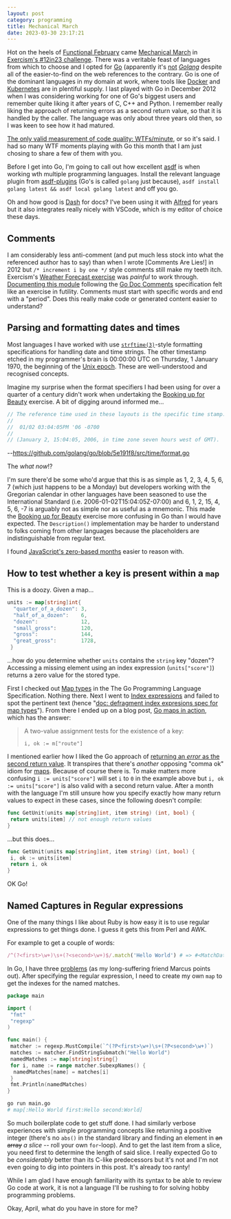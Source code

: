 ```yaml
---
layout: post
category: programming
title: Mechanical March
date: 2023-03-30 23:17:21
---
```


Hot on the heels of [Functional February] came [Mechanical March] in [Exercism's
#12in23 challenge]. There was a veritable feast of languages from which to
choose and I opted for [Go] (apparently it's [not] _[Golang]_ despite all of the
easier-to-find on the web references to the contrary. Go is one of the
dominant languages in my domain at work, where tools like [Docker] and
[Kubernetes] are in plentiful supply. I last played with Go in December 2012
when I was considering working for one of Go's biggest users and remember quite
liking it after years of C, C++ and Python. I remember really liking the
approach of returning errors as a second return value, so that it is handled by
the caller. The language was only about three years old then, so I was keen to
see how it had matured.

[The only valid measurement of code quality: WTFs/minute], or so it's said. I
had so many WTF moments playing with Go this month that I am just chosing to
share a few of them with you.

Before I get into Go, I'm going to call out how excellent [asdf] is when working
wth multiple programming languages. Install the relevant language plugin from
[asdf-plugins] (Go's is called `golang` just because), `asdf install golang
latest && asdf local golang latest` and off you go.

Oh and how good is [Dash] for docs? I've been using it with [Alfred] for years
but it also integrates really nicely with VSCode, which is my editor of choice
these days.

## Comments

I am considerably less anti-comment (and put much less stock into what the
referenced author has to say) than when I wrote [Comments Are Lies!] in 2012 but
`/* increment i by one */` style comments still make my teeth itch. Exercism's
[Weather Forecast exercise] was _painful_ to work through. [Documenting this
module] following the [Go Doc Comments] specification felt like an exercise in
futility.  Comments must start with specific words and end with a "period". Does
this really make code or generated content easier to understand?

## Parsing and formatting dates and times

Most languages I have worked with use [`strftime(3)`]-style formatting
specifications for handling date and time strings. The other timestamp etched in
my programmer's brain is 00:00:00 UTC on Thursday, 1 January 1970, the beginning
of the [Unix epoch]. These are well-understood and recognised concepts.

Imagine my surprise when the format specifiers I had been using for over a
quarter of a century didn't work when undertaking the [Booking up for Beauty]
exercise. A bit of digging around informed me...

```go
// The reference time used in these layouts is the specific time stamp:
//
//  01/02 03:04:05PM '06 -0700
//
// (January 2, 15:04:05, 2006, in time zone seven hours west of GMT).
```

--<https://github.com/golang/go/blob/5e191f8/src/time/format.go>

The _what now_!?

I'm sure there'd be some who'd argue that this is as simple as 1, 2, 3, 4, 5, 6,
7 (which just happens to be a Monday) but developers working with the Gregorian
calendar in other languages have been seasoned to use the International Standard
(i.e. 2006-01-02T15:04:05Z-07:00) and 6, 1, 2, 15, 4, 5, 6, -7 is arguably not
as simple nor as useful as a mnemonic. This made the [Booking up for Beauty]
exercise more confusing in Go than I would have expected. The `Description()`
implementation may be harder to understand to folks coming from other languages
because the placeholders are indistinguishable from regular text.

I found [JavaScript's zero-based months] easier to reason with.

## How to test whether a key is present within a `map`

This is a doozy. Given a map...

```go
units := map[string]int{
  "quarter_of_a_dozen": 3,
  "half_of_a_dozen":    6,
  "dozen":              12,
  "small_gross":        120,
  "gross":              144,
  "great_gross":        1728,
 }
```

...how do you determine whether `units` contains the `string` key "dozen"?
Accessing a missing element using an index expression (`units["score"]`) returns
a zero value for the stored type.

First I checked out [Map types] in the The Go Programming Language
Specification. Nothing there. Next I went to [Index expressions] and failed to
spot the pertinent text (hence "[doc: defragment index expresions spec for map
types]"). From there I ended up on a blog post, [Go maps in action], which has
the answer:

> A two-value assignment tests for the existence of a key:
>
> `i, ok := m["route"]`

I mentioned earlier how I liked the Go approach of [returning an _error_ as the
second return value][multiple-returns]. It transpires that there's _another_
opposing "comma ok" idiom for [maps]. Because of course there is. To make
matters more confusing `i := units["score"]` will set `i` to `0` in the example
above but `i, ok := units["score"]` is also valid with a second return value.
After a month with the language I'm still unsure how you specify exactly how
many return values to expect in these cases, since the following doesn't
compile:

```go
func GetUnit(units map[string]int, item string) (int, bool) {
 return units[item] // not enough return values
}
```

...but this does...

```go
func GetUnit(units map[string]int, item string) (int, bool) {
 i, ok := units[item]
 return i, ok
}
```

OK Go!

## Named Captures in Regular expressions

One of the many things I like about Ruby is how easy it is to use regular
expressions to get things done. I guess it gets this from Perl and AWK.

For example to get a couple of words:

```ruby
/^(?<first>\w+)\s+(?<second>\w+)$/.match('Hello World') # => #<MatchData "Hello World" first:"Hello" second:"World">
```

In Go, I have three [problems] (as my long-suffering friend Marcus points out).
After specifying the regular expression, I need to create my own `map` to get
 the indexes for the named matches.

```go
package main

import (
 "fmt"
 "regexp"
)

func main() {
 matcher := regexp.MustCompile(`^(?P<first>\w+)\s+(?P<second>\w+)`)
 matches := matcher.FindStringSubmatch("Hello World")
 namedMatches := map[string]string{}
 for i, name := range matcher.SubexpNames() {
  namedMatches[name] = matches[i]
 }
 fmt.Println(namedMatches)
}
```

```sh
go run main.go
# map[:Hello World first:Hello second:World]
```

So much boilerplate code to get stuff done. I had similarly verbose experiences
with simple programming concepts like returning a positive integer (there's no
`abs()` in the standard library and finding an element in ~~an array~~ _a slice_
-- roll your own `for`-loop). And to get the last item from a slice, you need
first to determine the length of said slice. I really expected Go to be
_considerably_ better than its C-like predecessors but it's not and I'm not even
going to dig into pointers in this post. It's already too ranty!

While I am glad I have enough familiarity with its syntax to be able to review
Go code at work, it is not a language I'll be rushing to for solving hobby
programming problems.

Okay, April, what do you have in store for me?

<!-- Bookmarks for this post -->
[Alfred]: https://www.alfredapp.com/blog/productivity/dash-quicker-api-documentation-search/
[Booking up for Beauty]: https://exercism.org/tracks/go/exercises/booking-up-for-beauty/solutions/johnsyweb
[Dash]: https://kapeli.com/dash
[Docker]: https://www.docker.com
[Documenting this module]: https://exercism.org/tracks/go/exercises/weather-forecast/solutions/johnsyweb
[Exercism's #12in23 challenge]: https://exercism.org/challenges/12in23
[Functional February]: /blog/2023/02/28/functional-february/
[Go Doc Comments]: https://tip.golang.org/doc/comment
[Go maps in action]: https://go.dev/blog/maps
[Go]: https://go.dev
[Golang]: https://trends.google.com/trends/explore?date=all&q=golang,Go%20programming%20language,Go,%2Fm%2F05b1n7
[Index expressions]: https://go.dev/ref/spec#Index_expressions
[JavaScript's zero-based months]: https://stackoverflow.com/a/1453095/78845
[Kubernetes]: https://kubernetes.io
[Map Types]: https://go.dev/ref/spec#Map_types
[Mechanical March]: https://youtu.be/_PPXEJZ7gOg
[The only valid measurement of code quality: WTFs/minute]: https://www.osnews.com/story/19266/wtfsm/
[Unix epoch]: https://en.wikipedia.org/wiki/Unix_time
[Weather Forecast exercise]: https://exercism.org/tracks/go/exercises/weather-forecast
[`strftime(3)`]: https://man7.org/linux/man-pages/man3/strftime.3.html
[asdf-plugins]: https://github.com/asdf-vm/asdf-plugins
[asdf]: https://asdf-vm.com/
[doc: defragment index expresions spec for map types]: https://go-review.googlesource.com/c/go/+/480315/1
[maps]: https://go.dev/doc/effective_go#maps
[multiple-returns]: https://go.dev/doc/effective_go#multiple-returns
[not]: https://go.dev/doc/faq#go_or_golang
[problems]: https://blog.codinghorror.com/regular-expressions-now-you-have-two-problems/

